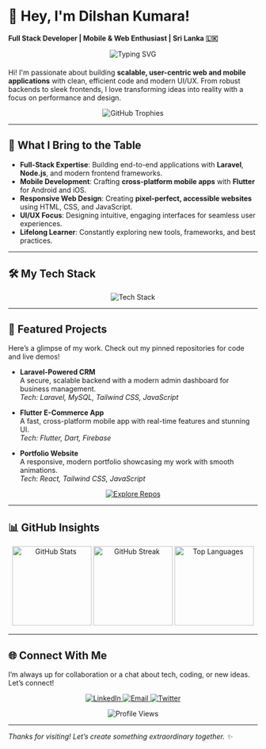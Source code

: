 # 👋 Hey, I'm Dilshan Kumara!

**Full Stack Developer | Mobile & Web Enthusiast | Sri Lanka 🇱🇰**

<div style="text-align: center; margin-bottom: 20px;">
  <img src="https://readme-typing-svg.herokuapp.com?font=Fira+Code&size=24&pause=1000&color=00C4B4&center=true&vCenter=true&width=500&lines=Welcome+to+my+GitHub+Profile!;Crafting+Seamless+Web+%26+Mobile+Experiences" alt="Typing SVG" />
</div>

Hi! I'm passionate about building **scalable, user-centric web and mobile applications** with clean, efficient code and modern UI/UX. From robust backends to sleek frontends, I love transforming ideas into reality with a focus on performance and design.

<p align="center">
  <img src="https://github-profile-trophy.vercel.app/?username=DilshanDK&theme=dracula&no-frame=true&margin-w=10&column=6" alt="GitHub Trophies" />
</p>

---

## 🚀 What I Bring to the Table

- **Full-Stack Expertise**: Building end-to-end applications with **Laravel**, **Node.js**, and modern frontend frameworks.  
- **Mobile Development**: Crafting **cross-platform mobile apps** with **Flutter** for Android and iOS.  
- **Responsive Web Design**: Creating **pixel-perfect, accessible websites** using HTML, CSS, and JavaScript.  
- **UI/UX Focus**: Designing intuitive, engaging interfaces for seamless user experiences.  
- **Lifelong Learner**: Constantly exploring new tools, frameworks, and best practices.

---

## 🛠️ My Tech Stack

<p align="center">
  <img src="https://skillicons.dev/icons?i=laravel,flutter,dart,nodejs,react,html,css,js,mysql,git,github,vscode,tailwind,firebase" alt="Tech Stack" />
</p>

---

## 🌟 Featured Projects

Here’s a glimpse of my work. Check out my pinned repositories for code and live demos!

- **Laravel-Powered CRM**  
  A secure, scalable backend with a modern admin dashboard for business management.  
  *Tech: Laravel, MySQL, Tailwind CSS, JavaScript*

- **Flutter E-Commerce App**  
  A fast, cross-platform mobile app with real-time features and stunning UI.  
  *Tech: Flutter, Dart, Firebase*

- **Portfolio Website**  
  A responsive, modern portfolio showcasing my work with smooth animations.  
  *Tech: React, Tailwind CSS, JavaScript*

<p align="center">
  <a href="https://github.com/DilshanDK?tab=repositories">
    <img src="https://img.shields.io/badge/Explore%20My%20Repos-View%20Projects-6B7280?logo=github&style=flat-square" alt="Explore Repos"/>
  </a>
</p>

---

## 📊 GitHub Insights

<p align="center">
  <img src="https://github-readme-stats.vercel.app/api?username=DilshanDK&show_icons=true&theme=gruvbox&hide_border=true&bg_color=00000000" alt="GitHub Stats" height="160"/>
  <img src="https://github-readme-streak-stats.herokuapp.com/?user=DilshanDK&theme=gruvbox&hide_border=true&background=00000000" alt="GitHub Streak" height="160"/>
  <img src="https://github-readme-stats.vercel.app/api/top-langs/?username=DilshanDK&layout=compact&theme=gruvbox&hide_border=true&bg_color=00000000" alt="Top Languages" height="160"/>
</p>

---

## 🌐 Connect With Me

I’m always up for collaboration or a chat about tech, coding, or new ideas. Let’s connect!

<p align="center">
  <a href="https://linkedin.com/in/dilshandk" target="_blank">
    <img src="https://img.shields.io/badge/LinkedIn-0A66C2?logo=linkedin&logoColor=white&style=flat-square" alt="LinkedIn"/>
  </a>
  <a href="mailto:your.email@example.com" target="_blank">
    <img src="https://img.shields.io/badge/Email-D14836?logo=gmail&logoColor=white&style=flat-square" alt="Email"/>
  </a>
  <a href="https://twitter.com/DilshanDK" target="_blank">
    <img src="https://img.shields.io/badge/Twitter-1DA1F2?logo=twitter&logoColor=white&style=flat-square" alt="Twitter"/>
  </a>
</p>

<p align="center">
  <img src="https://komarev.com/ghpvc/?username=DilshanDK&label=Profile%20Views&color=0e75b6&style=flat-square" alt="Profile Views" />
</p>

---

*Thanks for visiting! Let’s create something extraordinary together. ✨*
